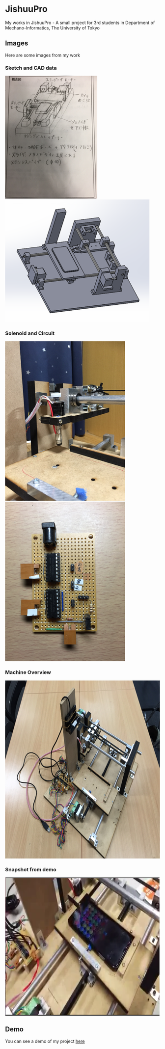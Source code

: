 # JishuuPro
My works in JishuuPro - A small project for 3rd students in Department of Mechano-Informatics, The University of Tokyo

## Images
Here are some images from my work

### Sketch and CAD data
<p float="left">
  <img src="https://github.com/epsilonkei/JishuuPro/blob/master/images/Sketch.jpg" alt="Sketch" 
  width="whatever" height=400>
  <img src="https://github.com/epsilonkei/JishuuPro/blob/master/images/CAD.png" alt="CAD_design" 
  width="whatever" height=400>
</p>

### Solenoid and Circuit
<p float="left">
  <img src="https://github.com/epsilonkei/JishuuPro/blob/master/images/Solenoid.jpg" alt="Solenoid" 
  width="whatever" height=520>
  <img src="https://github.com/epsilonkei/JishuuPro/blob/master/images/Circuit.jpg" alt="Circuit" 
  width="whatever" height=520>
</p>

### Machine Overview
<img src="https://github.com/epsilonkei/JishuuPro/blob/master/images/Machine_overview.jpg" alt="Machine Overview" 
  width="whatever" height=580>

### Snapshot from demo
<img src="https://github.com/epsilonkei/JishuuPro/blob/master/images/Snapshot_from_demo.png" alt="Snapshot from demo" 
  width="whatever" height=450>

## Demo
You can see a demo of my project [here](https://www.youtube.com/watch?v=YnBVweda7Wo)
